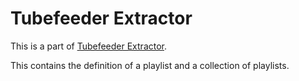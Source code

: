 # Tubefeeder Extractor

This is a part of [Tubefeeder Extractor](https://github.com/Tubefeeder/tubefeeder-extractor).

This contains the definition of a playlist and a collection of playlists.
